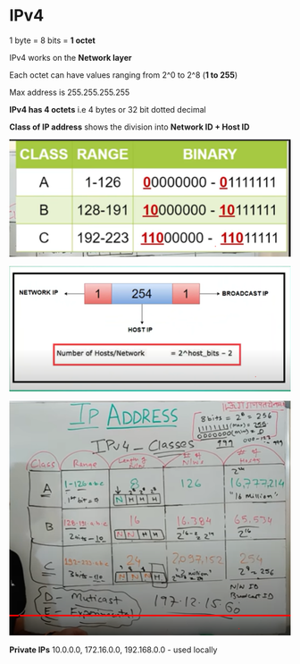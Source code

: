 # IPv4

1 byte = 8 bits  = **1 octet**

IPv4 works on the **Network layer**

Each octet can have values ranging from 2^0 to 2^8 \(**1 to 255**\)

Max address is 255.255.255.255

**IPv4 has 4 octets** i.e 4 bytes or 32 bit dotted decimal

**Class of IP address** shows the division into **Network ID + Host ID**

![](.gitbook/assets/screenshot-2021-07-23-102849.png)

![](.gitbook/assets/screenshot-2021-07-23-103333.png)

![class division of ipv4](.gitbook/assets/screenshot-2021-07-23-103644.png)

**Private IPs** 10.0.0.0, 172.16.0.0, 192.168.0.0 - used locally





